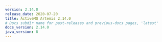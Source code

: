 ```yaml
---
version: 2.14.0
release_date: 2020-07-20
title: ActiveMQ Artemis 2.14.0
# Docs subdir name for past-releases and previous-docs pages, 'latest' is always used on the main download page.
docs_version: 2.14.0
java_version: 8
---
```

